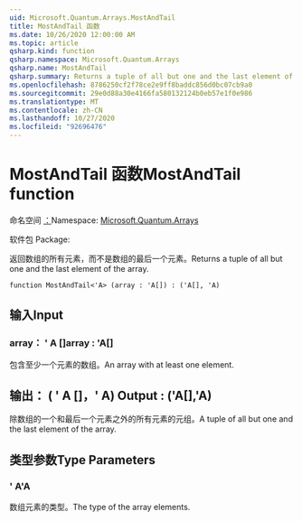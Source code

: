 ```yaml
---
uid: Microsoft.Quantum.Arrays.MostAndTail
title: MostAndTail 函数
ms.date: 10/26/2020 12:00:00 AM
ms.topic: article
qsharp.kind: function
qsharp.namespace: Microsoft.Quantum.Arrays
qsharp.name: MostAndTail
qsharp.summary: Returns a tuple of all but one and the last element of the array.
ms.openlocfilehash: 8786250cf2f78ce2e9ff8baddc856d0bc07cb9a0
ms.sourcegitcommit: 29e0d88a30e4166fa580132124b0eb57e1f0e986
ms.translationtype: MT
ms.contentlocale: zh-CN
ms.lasthandoff: 10/27/2020
ms.locfileid: "92696476"
---
```

# <a name="mostandtail-function"></a><span data-ttu-id="65608-102">MostAndTail 函数</span><span class="sxs-lookup"><span data-stu-id="65608-102">MostAndTail function</span></span>

<span data-ttu-id="65608-103">命名空间 [：](xref:Microsoft.Quantum.Arrays)</span><span class="sxs-lookup"><span data-stu-id="65608-103">Namespace: [Microsoft.Quantum.Arrays](xref:Microsoft.Quantum.Arrays)</span></span>

<span data-ttu-id="65608-104">软件包 [](https://nuget.org/packages/)</span><span class="sxs-lookup"><span data-stu-id="65608-104">Package: [](https://nuget.org/packages/)</span></span>


<span data-ttu-id="65608-105">返回数组的所有元素，而不是数组的最后一个元素。</span><span class="sxs-lookup"><span data-stu-id="65608-105">Returns a tuple of all but one and the last element of the array.</span></span>

```qsharp
function MostAndTail<'A> (array : 'A[]) : ('A[], 'A)
```


## <a name="input"></a><span data-ttu-id="65608-106">输入</span><span class="sxs-lookup"><span data-stu-id="65608-106">Input</span></span>

### <a name="array--a"></a><span data-ttu-id="65608-107">array： ' A []</span><span class="sxs-lookup"><span data-stu-id="65608-107">array : 'A[]</span></span>

<span data-ttu-id="65608-108">包含至少一个元素的数组。</span><span class="sxs-lookup"><span data-stu-id="65608-108">An array with at least one element.</span></span>



## <a name="output--aa"></a><span data-ttu-id="65608-109">输出： ( ' A []，' A) </span><span class="sxs-lookup"><span data-stu-id="65608-109">Output : ('A[],'A)</span></span>

<span data-ttu-id="65608-110">除数组的一个和最后一个元素之外的所有元素的元组。</span><span class="sxs-lookup"><span data-stu-id="65608-110">A tuple of all but one and the last element of the array.</span></span>

## <a name="type-parameters"></a><span data-ttu-id="65608-111">类型参数</span><span class="sxs-lookup"><span data-stu-id="65608-111">Type Parameters</span></span>

### <a name="a"></a><span data-ttu-id="65608-112">' A</span><span class="sxs-lookup"><span data-stu-id="65608-112">'A</span></span>

<span data-ttu-id="65608-113">数组元素的类型。</span><span class="sxs-lookup"><span data-stu-id="65608-113">The type of the array elements.</span></span>